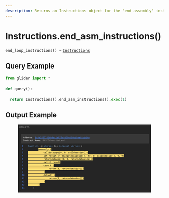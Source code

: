 ```yaml
---
description: Returns an Instructions object for the 'end assembly' instructions.
---
```


# Instructions.end\_asm\_instructions()

`end_loop_instructions() →` [`Instructions`](./)

## Query Example

```python
from glider import *

def query():
  
  return Instructions().end_asm_instructions().exec(1)
```

## Output Example

<figure><img src="../../.gitbook/assets/image (247).png" alt=""><figcaption></figcaption></figure>
